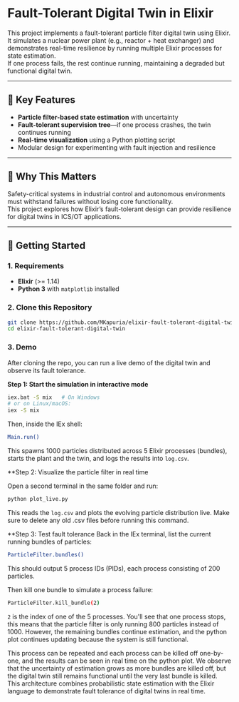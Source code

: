 # Fault-Tolerant Digital Twin in Elixir

This project implements a fault-tolerant particle filter digital twin using Elixir.  
It simulates a nuclear power plant (e.g., reactor + heat exchanger) and demonstrates real-time resilience by running multiple Elixir processes for state estimation.  
If one process fails, the rest continue running, maintaining a degraded but functional digital twin.

---

## 🔹 Key Features
- **Particle filter-based state estimation** with uncertainty  
- **Fault-tolerant supervision tree**—if one process crashes, the twin continues running  
- **Real-time visualization** using a Python plotting script  
- Modular design for experimenting with fault injection and resilience  

---

## 🔹 Why This Matters
Safety-critical systems in industrial control and autonomous environments must withstand failures without losing core functionality.  
This project explores how Elixir’s fault-tolerant design can provide resilience for digital twins in ICS/OT applications.

---

## 🔹 Getting Started

### 1. Requirements
- **Elixir** (>= 1.14)  
- **Python 3** with `matplotlib` installed  

### 2. Clone this Repository
```bash
git clone https://github.com/MKapuria/elixir-fault-tolerant-digital-twin.git
cd elixir-fault-tolerant-digital-twin
```

### 3. Demo
After cloning the repo, you can run a live demo of the digital twin and observe its fault tolerance. 

**Step 1: Start the simulation in interactive mode**

```bash
iex.bat -S mix   # On Windows
# or on Linux/macOS:
iex -S mix
```

Then, inside the IEx shell:
```bash
Main.run()
```
This spawns 1000 particles distributed across 5 Elixir processes (bundles), starts the plant and the twin, and logs the results into ```log.csv```. 

**Step 2: Visualize the particle filter in real time

Open a second terminal in the same folder and run:
```bash
python plot_live.py
```

This reads the ```log.csv``` and plots the evolving particle distribution live. Make sure to delete any old .csv files before running this command. 

**Step 3: Test fault tolerance
Back in the IEx terminal, list the current running bundles of particles:
```bash
ParticleFilter.bundles()
```
This should output 5 process IDs (PIDs), each process consisting of 200 particles. 

Then kill one bundle to simulate a process failure:
```bash
ParticleFilter.kill_bundle(2)
```
```2``` is the index of one of the 5 processes. 
You'll see that one process stops, this means that the particle filter is only running 800 particles instead of 1000. 
However, the remaining bundles continue estimation, and the python plot continues updating because the system is still functional. 

This process can be repeated and each process can be killed off one-by-one, and the results can be seen in real time on the python plot. 
We observe that the uncertainty of estimation grows as more bundles are killed off, but the digital twin still remains functional until the very last bundle is killed. 
This architecture combines probabilistic state estimation with the Elixir language to demonstrate fault tolerance of digital twins in real time. 


